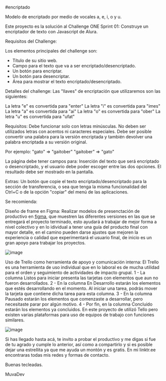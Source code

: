 #encriptado

Modelo de encriptado por medio de vocales a, e, i, o y u. 

Este proyecto es la solución al Challenge ONE Sprint 01: Construye un encriptador de texto con Javascript de Alura.

Requisitos del Challenge: 

Los elementos principales del challenge son:
- Título de su sitio web.
- Campo para el texto que va a ser encriptado/desencriptado.
- Un botón para encriptar.
- Un botón para desencriptar.
- Área para mostrar el texto encriptado/desencriptado.

Detalles del challenge: 
Las "llaves" de encriptación que utilizaremos son las siguientes:

La letra "e" es convertida para "enter"
La letra "i" es convertida para "imes"
La letra "a" es convertida para "ai"
La letra "o" es convertida para "ober"
La letra "u" es convertida para "ufat"

Requisitos:
Debe funcionar solo con letras minúsculas.
No deben ser utilizados letras con acentos ni caracteres especiales.
Debe ser posible convertir una palabra para la versión encriptada y también devolver una palabra encriptada a su versión original.

Por ejemplo:
"gato" => "gaitober"
"gaitober" => "gato"

La página debe tener campos para:
Inserción del texto que será encriptado o desencriptado, y el usuario debe poder escoger entre las dos opciones.
El resultado debe ser mostrado en la pantalla.

Extras:
Un botón que copie el texto encriptado/desencriptado para la sección de transferencia, o sea que tenga la misma funcionalidad del Ctrl+C o de la opción "copiar" del menú de las aplicaciones.


Se recomienda:

Diseño de frame en Figma:
Realizar modelos de presenctación de productivo en [figma](https://www.figma.com), que muestren las diferentes versiones en las que se entregará el proyecto terminado, esto ayudará a trabajar de mejor forma a nivel colectivo y en lo idividual a tener una guía del producto final con mayor detalle, en el camino pueden darse ajustes que mejoren la experiencia o calidad que experimentará el usuario final, de inicio es un gran apoyo para trabajar los proyectos. 

![image](https://github.com/muvadev/encriptado/assets/157439548/f5c96baa-6397-45e1-a1f0-3dd8f342ae97)

Uso de Trello como herramienta de apoyo y comunicación interna:
El Trello es una herramienta de uso individual que en lo laboral es de mucha utilidad para el orden y seguimiento de actividades de impacto grupal.
1 - La columna Listos para iniciar presenta las tarjetas con elementos que aun no fueron desarrollados.
2 - En la columna En Desarrollo estarán los elementos que estés desarrollando en el momento. Al iniciar una tarea, podrás mover la tarjeta que contiene dicha tarea para esta columna.
3 - En la columna Pausado estarán los elementos que comenzaste a desarrollar, pero necesitaste parar por algún motivo.
4 - Por fin, en la columna Concluido estarán los elementos ya concluidos.
En este proyecto de utilizó Tello pero existen varias plataformas para uso de equipos de trabajo con funciones similares. 

![image](https://github.com/muvadev/encriptado/assets/157439548/acd073db-cbd5-4e41-b5db-93eeab5aec10)

Si has llegado hasta acá, te invito a probar el productivo y me digas si fue de tu agrado y cumple lo anterior, así como a compartirlo y si es posible dejar una estrellita ya que me ayuda un montón y es gratis. 
En mi linktr.ee encontraras todas mis redes y formas de contacto. 

Buenas tecleadas. 

MuvaDev
